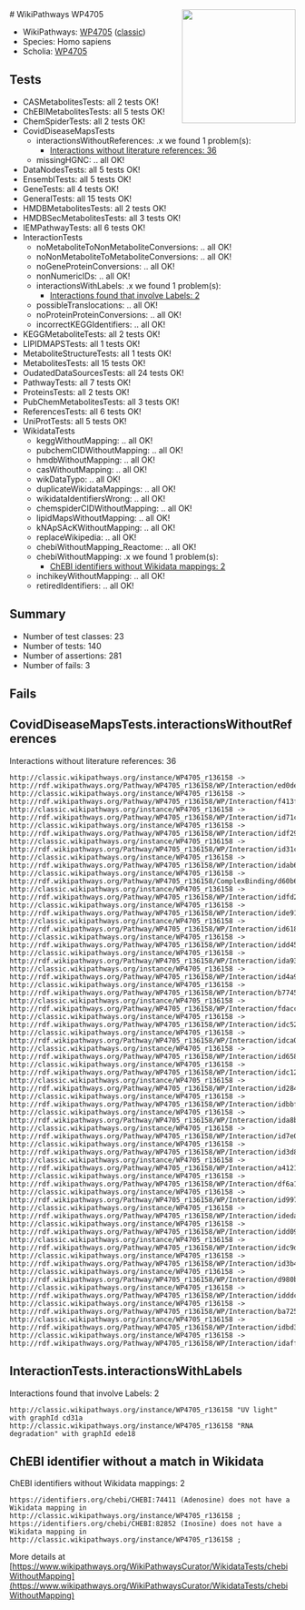 <img style="float: right; width: 200px" src="https://cms-assets.nporadio.nl/npo3fm/NPO-Serious-Request-Logo-Groen-Ik-Steun-RGB.png" />
# WikiPathways WP4705

* WikiPathways: [WP4705](https://wikipathways.org/pathways/WP4705) ([classic](https://classic.wikipathways.org/instance/WP4705))
* Species: Homo sapiens
* Scholia: [WP4705](https://scholia.toolforge.org/wikipathways/WP4705)
## Tests
* CASMetabolitesTests: all 2 tests OK!
* ChEBIMetabolitesTests: all 5 tests OK!
* ChemSpiderTests: all 2 tests OK!
* CovidDiseaseMapsTests
    * interactionsWithoutReferences: .x we found 1 problem(s):
        * [Interactions without literature references: 36](#9701cd25)
    * missingHGNC: .. all OK!
* DataNodesTests: all 5 tests OK!
* EnsemblTests: all 5 tests OK!
* GeneTests: all 4 tests OK!
* GeneralTests: all 15 tests OK!
* HMDBMetabolitesTests: all 2 tests OK!
* HMDBSecMetabolitesTests: all 3 tests OK!
* IEMPathwayTests: all 6 tests OK!
* InteractionTests
    * noMetaboliteToNonMetaboliteConversions: .. all OK!
    * noNonMetaboliteToMetaboliteConversions: .. all OK!
    * noGeneProteinConversions: .. all OK!
    * nonNumericIDs: .. all OK!
    * interactionsWithLabels: .x we found 1 problem(s):
        * [Interactions found that involve Labels: 2](#630d2679)
    * possibleTranslocations: .. all OK!
    * noProteinProteinConversions: .. all OK!
    * incorrectKEGGIdentifiers: .. all OK!
* KEGGMetaboliteTests: all 2 tests OK!
* LIPIDMAPSTests: all 1 tests OK!
* MetaboliteStructureTests: all 1 tests OK!
* MetabolitesTests: all 15 tests OK!
* OudatedDataSourcesTests: all 24 tests OK!
* PathwayTests: all 7 tests OK!
* ProteinsTests: all 2 tests OK!
* PubChemMetabolitesTests: all 3 tests OK!
* ReferencesTests: all 6 tests OK!
* UniProtTests: all 5 tests OK!
* WikidataTests
    * keggWithoutMapping: .. all OK!
    * pubchemCIDWithoutMapping: .. all OK!
    * hmdbWithoutMapping: .. all OK!
    * casWithoutMapping: .. all OK!
    * wikDataTypo: .. all OK!
    * duplicateWikidataMappings: .. all OK!
    * wikidataIdentifiersWrong: .. all OK!
    * chemspiderCIDWithoutMapping: .. all OK!
    * lipidMapsWithoutMapping: .. all OK!
    * kNApSAcKWithoutMapping: .. all OK!
    * replaceWikipedia: .. all OK!
    * chebiWithoutMapping_Reactome: .. all OK!
    * chebiWithoutMapping: .x we found 1 problem(s):
        * [ChEBI identifiers without Wikidata mappings: 2](#a8d554ce)
    * inchikeyWithoutMapping: .. all OK!
    * retiredIdentifiers: .. all OK!


## Summary

* Number of test classes: 23
* Number of tests: 140
* Number of assertions: 281
* Number of fails: 3

## Fails

<a name="9701cd25" />

## CovidDiseaseMapsTests.interactionsWithoutReferences

Interactions without literature references: 36
```
http://classic.wikipathways.org/instance/WP4705_r136158 -> http://rdf.wikipathways.org/Pathway/WP4705_r136158/WP/Interaction/ed0de
http://classic.wikipathways.org/instance/WP4705_r136158 -> http://rdf.wikipathways.org/Pathway/WP4705_r136158/WP/Interaction/f413f
http://classic.wikipathways.org/instance/WP4705_r136158 -> http://rdf.wikipathways.org/Pathway/WP4705_r136158/WP/Interaction/id71c25215
http://classic.wikipathways.org/instance/WP4705_r136158 -> http://rdf.wikipathways.org/Pathway/WP4705_r136158/WP/Interaction/idf290c8fa
http://classic.wikipathways.org/instance/WP4705_r136158 -> http://rdf.wikipathways.org/Pathway/WP4705_r136158/WP/Interaction/id31c220f4
http://classic.wikipathways.org/instance/WP4705_r136158 -> http://rdf.wikipathways.org/Pathway/WP4705_r136158/WP/Interaction/idab62fb7b
http://classic.wikipathways.org/instance/WP4705_r136158 -> http://rdf.wikipathways.org/Pathway/WP4705_r136158/ComplexBinding/d60b6
http://classic.wikipathways.org/instance/WP4705_r136158 -> http://rdf.wikipathways.org/Pathway/WP4705_r136158/WP/Interaction/idfd223107
http://classic.wikipathways.org/instance/WP4705_r136158 -> http://rdf.wikipathways.org/Pathway/WP4705_r136158/WP/Interaction/ide910b442
http://classic.wikipathways.org/instance/WP4705_r136158 -> http://rdf.wikipathways.org/Pathway/WP4705_r136158/WP/Interaction/id61811f11
http://classic.wikipathways.org/instance/WP4705_r136158 -> http://rdf.wikipathways.org/Pathway/WP4705_r136158/WP/Interaction/idd45ff29e
http://classic.wikipathways.org/instance/WP4705_r136158 -> http://rdf.wikipathways.org/Pathway/WP4705_r136158/WP/Interaction/ida930645
http://classic.wikipathways.org/instance/WP4705_r136158 -> http://rdf.wikipathways.org/Pathway/WP4705_r136158/WP/Interaction/id4a94bff
http://classic.wikipathways.org/instance/WP4705_r136158 -> http://rdf.wikipathways.org/Pathway/WP4705_r136158/WP/Interaction/b7745
http://classic.wikipathways.org/instance/WP4705_r136158 -> http://rdf.wikipathways.org/Pathway/WP4705_r136158/WP/Interaction/fdacc
http://classic.wikipathways.org/instance/WP4705_r136158 -> http://rdf.wikipathways.org/Pathway/WP4705_r136158/WP/Interaction/idc52f8c77
http://classic.wikipathways.org/instance/WP4705_r136158 -> http://rdf.wikipathways.org/Pathway/WP4705_r136158/WP/Interaction/idca056563
http://classic.wikipathways.org/instance/WP4705_r136158 -> http://rdf.wikipathways.org/Pathway/WP4705_r136158/WP/Interaction/id658e2ed4
http://classic.wikipathways.org/instance/WP4705_r136158 -> http://rdf.wikipathways.org/Pathway/WP4705_r136158/WP/Interaction/idc12ee2d5
http://classic.wikipathways.org/instance/WP4705_r136158 -> http://rdf.wikipathways.org/Pathway/WP4705_r136158/WP/Interaction/id28463d3b
http://classic.wikipathways.org/instance/WP4705_r136158 -> http://rdf.wikipathways.org/Pathway/WP4705_r136158/WP/Interaction/idbbf5b0dd
http://classic.wikipathways.org/instance/WP4705_r136158 -> http://rdf.wikipathways.org/Pathway/WP4705_r136158/WP/Interaction/ida8bbcb3c
http://classic.wikipathways.org/instance/WP4705_r136158 -> http://rdf.wikipathways.org/Pathway/WP4705_r136158/WP/Interaction/id7e04d7bc
http://classic.wikipathways.org/instance/WP4705_r136158 -> http://rdf.wikipathways.org/Pathway/WP4705_r136158/WP/Interaction/id3d85da4c
http://classic.wikipathways.org/instance/WP4705_r136158 -> http://rdf.wikipathways.org/Pathway/WP4705_r136158/WP/Interaction/a4121
http://classic.wikipathways.org/instance/WP4705_r136158 -> http://rdf.wikipathways.org/Pathway/WP4705_r136158/WP/Interaction/df6a1
http://classic.wikipathways.org/instance/WP4705_r136158 -> http://rdf.wikipathways.org/Pathway/WP4705_r136158/WP/Interaction/id997e3eb9
http://classic.wikipathways.org/instance/WP4705_r136158 -> http://rdf.wikipathways.org/Pathway/WP4705_r136158/WP/Interaction/ideda7de2a
http://classic.wikipathways.org/instance/WP4705_r136158 -> http://rdf.wikipathways.org/Pathway/WP4705_r136158/WP/Interaction/idd096d760
http://classic.wikipathways.org/instance/WP4705_r136158 -> http://rdf.wikipathways.org/Pathway/WP4705_r136158/WP/Interaction/idc9dfed8a
http://classic.wikipathways.org/instance/WP4705_r136158 -> http://rdf.wikipathways.org/Pathway/WP4705_r136158/WP/Interaction/id3b4d59a9
http://classic.wikipathways.org/instance/WP4705_r136158 -> http://rdf.wikipathways.org/Pathway/WP4705_r136158/WP/Interaction/d980b
http://classic.wikipathways.org/instance/WP4705_r136158 -> http://rdf.wikipathways.org/Pathway/WP4705_r136158/WP/Interaction/idddca2baf
http://classic.wikipathways.org/instance/WP4705_r136158 -> http://rdf.wikipathways.org/Pathway/WP4705_r136158/WP/Interaction/ba725
http://classic.wikipathways.org/instance/WP4705_r136158 -> http://rdf.wikipathways.org/Pathway/WP4705_r136158/WP/Interaction/idbd3bcc46
http://classic.wikipathways.org/instance/WP4705_r136158 -> http://rdf.wikipathways.org/Pathway/WP4705_r136158/WP/Interaction/idaffa35d6
```

<a name="630d2679" />

## InteractionTests.interactionsWithLabels

Interactions found that involve Labels: 2
```
http://classic.wikipathways.org/instance/WP4705_r136158 "UV light" with graphId cd31a
http://classic.wikipathways.org/instance/WP4705_r136158 "RNA 
degradation" with graphId ede18
```

<a name="a8d554ce" />

## ChEBI identifier without a match in Wikidata

ChEBI identifiers without Wikidata mappings: 2
```
https://identifiers.org/chebi/CHEBI:74411 (Adenosine) does not have a Wikidata mapping in http://classic.wikipathways.org/instance/WP4705_r136158 ; 
https://identifiers.org/chebi/CHEBI:82852 (Inosine) does not have a Wikidata mapping in http://classic.wikipathways.org/instance/WP4705_r136158 ; 
```

More details at [https://www.wikipathways.org/WikiPathwaysCurator/WikidataTests/chebiWithoutMapping](https://www.wikipathways.org/WikiPathwaysCurator/WikidataTests/chebiWithoutMapping)


